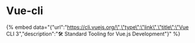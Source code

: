 # Vue-cli

{% embed data="{\"url\":\"https://cli.vuejs.org/\",\"type\":\"link\",\"title\":\"Vue CLI 3\",\"description\":\"🛠️ Standard Tooling for Vue.js Development\"}" %}



